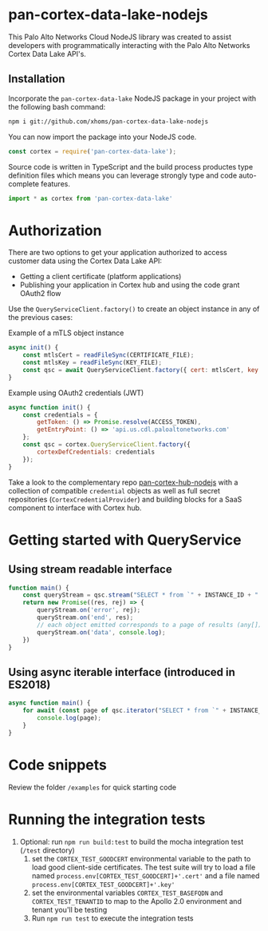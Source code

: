 # pan-cortex-data-lake-nodejs
This Palo Alto Networks Cloud NodeJS library was created to assist developers
with programmatically interacting with the Palo Alto Networks Cortex Data Lake
API's.

## Installation
Incorporate the `pan-cortex-data-lake` NodeJS package in your project with the following
bash command:

```bash
npm i git://github.com/xhoms/pan-cortex-data-lake-nodejs
```

You can now import the package into your NodeJS code.

```javascript
const cortex = require('pan-cortex-data-lake');
```

Source code is written in TypeScript and the build process productes type
definition files which means you can leverage strongly type and code
auto-complete features.

```ts
import * as cortex from 'pan-cortex-data-lake'
```

# Authorization
There are two options to get your application authorized to access customer data
using the Cortex Data Lake API:
* Getting a client certificate (platform applications)
* Publishing your application in Cortex hub and using the code grant OAuth2 flow

Use the `QueryServiceClient.factory()` to create an object instance in any of
the previous cases:

Example of a mTLS object instance
```javascript
async init() {
    const mtlsCert = readFileSync(CERTIFICATE_FILE);
    const mtlsKey = readFileSync(KEY_FILE);
    const qsc = await QueryServiceClient.factory({ cert: mtlsCert, key: mtlsKey });
}
```

Example using OAuth2 credentials (JWT)
```javascript
async function init() {
    const credentials = {
        getToken: () => Promise.resolve(ACCESS_TOKEN),
        getEntryPoint: () => 'api.us.cdl.paloaltonetworks.com'
    };
    const qsc = cortex.QueryServiceClient.factory({
        cortexDefCredentials: credentials
    });
}
```

Take a look to the complementary repo
[pan-cortex-hub-nodejs](https://github.com/xhoms/pan-cortex-data-lake-nodejs)
with a collection of compatible `credential` objects as well as full secret
repositories (`CortexCredentialProvider`) and building blocks for a SaaS
component to interface with Cortex hub.

# Getting started with QueryService
## Using stream readable interface
```javascript
function main() {
    const queryStream = qsc.stream("SELECT * from `" + INSTANCE_ID + ".firewall.traffic` LIMIT 10");
    return new Promise((res, rej) => {
        queryStream.on('error', rej);
        queryStream.on('end', res);
        // each object emitted corresponds to a page of results (any[])
        queryStream.on('data', console.log);
    })
}
```
## Using async iterable interface (introduced in ES2018)
```javascript
async function main() {
    for await (const page of qsc.iterator("SELECT * from `" + INSTANCE_ID + ".firewall.traffic` LIMIT 10")) {
        console.log(page);
    }
}
```
# Code snippets
Review the folder `/examples` for quick starting code

# Running the integration tests
1. Optional: run `npm run build:test` to build the mocha integration test (`/test` directory)
    1. set the `CORTEX_TEST_GOODCERT` environmental variable to the path to load good client-side certificates. The test suite will try to load a file named `process.env[CORTEX_TEST_GOODCERT]+'.cert'` and a file named `process.env[CORTEX_TEST_GOODCERT]+'.key'`
    2. set the environmental variables `CORTEX_TEST_BASEFQDN` and `CORTEX_TEST_TENANTID` to map to the Apollo 2.0 environment and tenant you'll be testing
    3. Run `npm run test` to execute the integration tests
